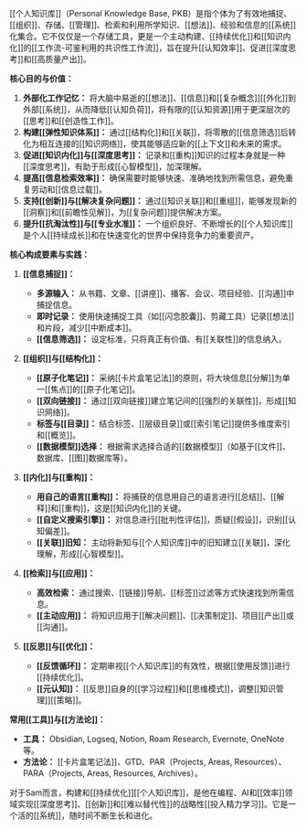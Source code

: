 [[个人知识库]]（Personal Knowledge Base, PKB）是指个体为了有效地捕捉、[[组织]]、存储、[[管理]]、检索和利用所学知识、[[想法]]、经验和信息的[[系统]]化集合。它不仅仅是一个存储工具，更是一个主动构建、[[持续优化]]和[[知识内化]]的[[工作流-可鉴利用的共识性工作流]]，旨在提升[[认知效率]]、促进[[深度思考]]和[[高质量产出]]。

**核心目的与价值：**

1.  **外部化工作记忆：** 将大脑中易逝的[[想法]]、[[信息]]和[[复杂概念]][[外化]]到外部[[系统]]，从而降低[[认知负荷]]，将有限的[[认知资源]]用于更深层次的[[思考]]和[[创造性工作]]。
2.  **构建[[弹性知识体系]]：** 通过[[结构化]]和[[关联]]，将零散的[[信息筛选]]后转化为相互连接的[[知识网络]]，使其能够适应新的[[上下文]]和未来的需求。
3.  **促进[[知识内化]]与[[深度思考]]：** 记录和[[重构]]知识的过程本身就是一种[[深度思考]]，有助于形成[[心智模型]]，加深理解。
4.  **提高[[信息检索效率]]：** 确保需要时能够快速、准确地找到所需信息，避免重复劳动和[[信息过载]]。
5.  **支持[[创新]]与[[解决复杂问题]]：** 通过[[知识关联]]和[[重组]]，能够发现新的[[洞察]]和[[前瞻性见解]]，为[[复杂问题]]提供解决方案。
6.  **提升[[抗淘汰性]]与[[专业水准]]：** 一个组织良好、不断增长的[[个人知识库]]是个人[[持续成长]]和在快速变化的世界中保持竞争力的重要资产。

**核心构成要素与实践：**

1.  **[[信息捕捉]]：**
    *   **多源输入：** 从书籍、文章、[[讲座]]、播客、会议、项目经验、[[沟通]]中捕捉信息。
    *   **即时记录：** 使用快速捕捉工具（如[[闪念胶囊]]、剪藏工具）记录[[想法]]和片段，减少[[中断成本]]。
    *   **[[信息筛选]]：** 设定标准，只将真正有价值、有[[关联性]]的信息纳入。

2.  **[[组织]]与[[结构化]]：**
    *   **[[原子化笔记]]：** 采纳[[卡片盒笔记法]]的原则，将大块信息[[分解]]为单一[[焦点]]的[[原子化笔记]]。
    *   **[[双向链接]]：** 通过[[双向链接]]建立笔记间的[[强烈的关联性]]，形成[[知识网络]]。
    *   **标签与[[目录]]：** 结合标签、[[层级目录]]或[[索引笔记]]提供多维度索引和[[概览]]。
    *   **[[数据模型]]选择：** 根据需求选择合适的[[数据模型]]（如基于[[文件]]、数据库、[[图]]数据库等）。

3.  **[[内化]]与[[重构]]：**
    *   **用自己的语言[[重构]]：** 将捕获的信息用自己的语言进行[[总结]]、[[解释]]和[[重构]]，这是[[知识内化]]的关键。
    *   **[[自定义搜索引擎]]：** 对信息进行[[批判性评估]]，质疑[[假设]]，识别[[认知偏差]]。
    *   **[[关联]]旧知：** 主动将新知与[[个人知识库]]中的旧知建立[[关联]]，深化理解，形成[[心智模型]]。

4.  **[[检索]]与[[应用]]：**
    *   **高效检索：** 通过搜索、[[链接]]导航、[[标签]]过滤等方式快速找到所需信息。
    *   **[[主动应用]]：** 将知识应用于[[解决问题]]、[[决策制定]]、项目[[产出]]或[[沟通]]。

5.  **[[反思]]与[[优化]]：**
    *   **[[反馈循环]]：** 定期审视[[个人知识库]]的有效性，根据[[使用反馈]]进行[[持续优化]]。
    *   **[[元认知]]：** [[反思]]自身的[[学习过程]]和[[思维模式]]，调整[[知识管理]][[策略]]。

**常用[[工具]]与[[方法论]]：**

*   **工具：** Obsidian, Logseq, Notion, Roam Research, Evernote, OneNote等。
*   **方法论：** [[卡片盒笔记法]]、GTD、PAR（Projects, Areas, Resources）、PARA（Projects, Areas, Resources, Archives）。

对于Sam而言，构建和[[持续优化]][[个人知识库]]，是他在编程、AI和[[效率]]领域实现[[深度思考]]、[[创新]]和[[难以替代性]]的战略性[[投入精力学习]]。它是一个活的[[系统]]，随时间不断生长和进化。